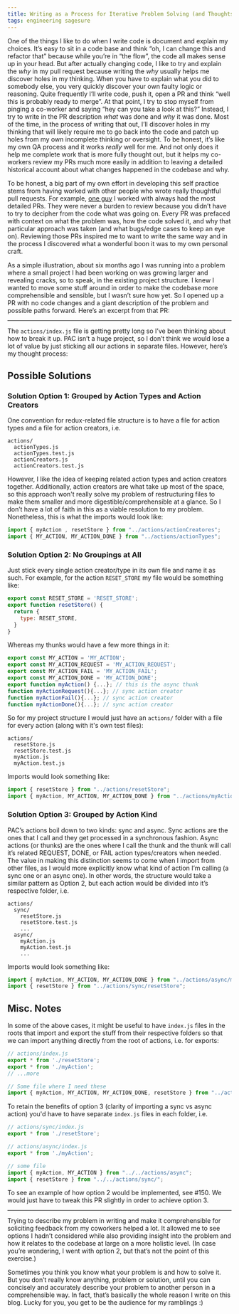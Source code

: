 ```yaml
---
title: Writing as a Process for Iterative Problem Solving (and Thoughts on  Structuring a Small Redux Project)
tags: engineering sagesure
---
```


One of the things I like to do when I write code is document and explain my choices. It’s easy to sit in a code base and think “oh, I can change this and  refactor that” because while you’re in “the flow”, the code all makes sense up in your head. But after actually changing code, I like to try and explain the *why* in my pull request because writing the *why* usually helps me discover holes in my thinking. When you have to explain what you did to somebody else, you very quickly discover your own faulty logic or reasoning. Quite frequently I’ll write code, push it, open a PR and think “well this is probably ready to merge”. At that point, I try to stop myself from pinging a co-worker and saying “hey can you take a look at this?” Instead, I try to write in the PR description *what* was done and *why* it was done. Most of the time, in the process of writing that out, I’ll discover holes in my thinking that will likely require me to go back into the code and patch up holes from my own incomplete thinking or oversight. To be honest, it’s like my own QA process and it works *really* well for me. And not only does it help me complete work that is more fully thought out, but it helps my co-workers review my PRs much more easily in addition to leaving a detailed historical account about what changes happened in the codebase and why.

To be honest, a big part of my own effort in developing this self practice stems from having worked with other people who wrote really thoughtful pull requests. For example, [one guy](https://tylergaw.com) I worked with always had the most detailed PRs. They were never a burden to review because you didn’t have to try to decipher from the code what was going on. Every PR was prefaced with context on what the problem was, how the code solved it, and why that particular approach was taken (and what bugs/edge cases to keep an eye on). Reviewing those PRs inspired me to want to write the same way and in the process I discovered what a wonderful boon it was to my own personal craft.

As a simple illustration, about six months ago I was running into a problem where a small project I had been working on was growing larger and revealing cracks, so to speak, in the existing project structure. I knew I wanted to move some stuff around in order to make the codebase more comprehensible and sensible, but I wasn’t sure how yet. So I opened up a PR with no code changes and a giant description of the problem and possible paths forward. Here’s an excerpt from that PR:

---

The `actions/index.js` file is getting pretty long so I’ve been thinking about how to break it up. PAC isn’t a huge project, so I don’t think we would lose a lot of value by just sticking all our actions in separate files. However, here’s my thought process:

## Possible Solutions

### Solution Option 1: Grouped by Action Types and Action Creators

One convention for redux-related file structure is to have a file for action types and a file for action creators, i.e.

```
actions/
  actionTypes.js
  actionTypes.test.js
  actionCreators.js
  actionCreators.test.js
```

However, I like the idea of keeping related action types and action creators together. Additionally, action creators are what take up most of the space, so this approach won't really solve my problem of restructuring files to make them smaller and more digestible/comprehensible at a glance. So I don’t have a lot of faith in this as a viable resolution to my problem. Nonetheless, this is what the imports would look like:

```js
import { myAction , resetStore } from "../actions/actionCreatores";
import { MY_ACTION, MY_ACTION_DONE } from "../actions/actionTypes";
```

### Solution Option 2: No Groupings at All

Just stick every single action creator/type in its own file and name it as such. For example, for the action `RESET_STORE` my file would be something like:

```js
export const RESET_STORE = 'RESET_STORE';
export function resetStore() {
  return {
    type: RESET_STORE,
  }
}
```

Whereas my thunks would have a few more things in it:

```js
export const MY_ACTION = 'MY_ACTION';
export const MY_ACTION_REQUEST = 'MY_ACTION_REQUEST';
export const MY_ACTION_FAIL = 'MY_ACTION_FAIL';
export const MY_ACTION_DONE = 'MY_ACTION_DONE';
export function myAction() {...}; // this is the async thunk
function myActionRequest(){...}; // sync action creator
function myActionFail(){...}; // sync action creator
function myActionDone(){...}; // sync action creator
```

So for my project structure I would just have an `actions/` folder with a file for every action (along with it's own test files):

```
actions/
  resetStore.js
  resetStore.test.js
  myAction.js
  myAction.test.js
```

Imports would look something like:

```js
import { resetStore } from "../actions/resetStore";
import { myAction, MY_ACTION, MY_ACTION_DONE } from "../actions/myAction";
```

### Solution Option 3: Grouped by Action Kind

PAC’s actions boil down to two kinds: sync and async. Sync actions are the ones that I call and they get processed in a synchronous fashion. Async actions (or thunks) are the ones where I call the thunk and the thunk will call it’s related REQUEST, DONE, or FAIL action types/creators when needed. The value in making this distinction seems to come when I import from other files, as I would more explicitly know what kind of action I’m calling (a sync one or an async one). In other words, the structure would take a similar pattern as Option 2, but each action would be divided into it’s respective folder, i.e.

```
actions/
  sync/
    resetStore.js
    resetStore.test.js
    ...
  async/
    myAction.js
    myAction.test.js
    ...
```

Imports would look something like:

```js
import { myAction, MY_ACTION, MY_ACTION_DONE } from "../actions/async/myAction";
import { resetStore } from "../actions/sync/resetStore";
```

## Misc. Notes

In some of the above cases, it might be useful to have `index.js` files in the roots that import and export the stuff from their respective folders so that we can import anything directly from the root of actions, i.e. for exports:

```js
// actions/index.js
export * from './resetStore';
export * from './myAction';
// ...more

// Some file where I need these
import { myAction, MY_ACTION, MY_ACTION_DONE, resetStore } from "../actions";
```

To retain the benefits of option 3 (clarity of importing a sync vs async action) you'd have to have separate `index.js` files in each folder, i.e.

```js
// actions/sync/index.js
export * from './resetStore';

// actions/async/index.js
export * from './myAction';

// some file
import { myAction, MY_ACTION } from "../../actions/async";
import { resetStore } from "../../actions/sync/";
```

To see an example of how option 2 would be implemented, see #150. We would just have to tweak this PR slightly in order to achieve option 3.

---

Trying to describe my problem in writing and make it comprehensible for soliciting feedback from my coworkers helped a lot. It allowed me to see options I hadn’t considered while also providing insight into the problem and how it relates to the codebase at large on a more holistic level. (In case you’re wondering, I went with option 2, but that’s not the point of this exercise.)

Sometimes you think you know what your problem is and how to solve it. But you don’t really know anything, problem or solution, until you can concisely and accurately describe your problem to another person in a comprehensible way. In fact, that’s basically the whole reason I write on this blog. Lucky for you, you get to be the audience for my ramblings :)
